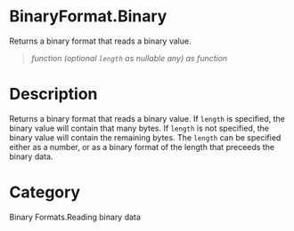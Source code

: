 # BinaryFormat.Binary
Returns a binary format that reads a binary value.
> _function (optional <code>length</code> as nullable any) as function_

# Description 
Returns a binary format that reads a binary value.  If <code>length</code> is specified, the binary value will contain that many bytes.  If <code>length</code> is not specified, the binary value will contain the remaining bytes.  The <code>length</code> can be specified either as a number, or as a binary format of the length that preceeds the binary data.
# Category 
Binary Formats.Reading binary data
